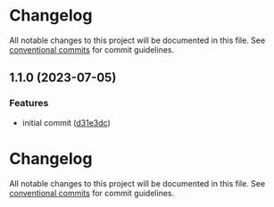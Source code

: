 # Changelog

All notable changes to this project will be documented in this file. See [conventional commits](https://www.conventionalcommits.org/en/v1.0.0/) for commit guidelines.

## 1.1.0 (2023-07-05)


### Features

* initial commit ([d31e3dc](https://github.com/taskany-inc/icons/commit/d31e3dcd27ea4c04690c1f94aedfa6585b3bf89e))

# Changelog

All notable changes to this project will be documented in this file. See [conventional commits](https://www.conventionalcommits.org/en/v1.0.0/) for commit guidelines.
